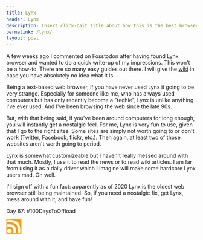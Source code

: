 ```yaml
---
title: Lynx
header: Lynx
description: Insert click-bait title about how this is the best browser ever
permalink: /lynx/
layout: post
---
```


A few weeks ago I commented on Fosstodon after having found Lynx browser and wanted to do a quick write-up of my impressions. This won't be a how-to. There are so many easy guides out there. I will give the [wiki](https://en.wikipedia.org/wiki/Lynx_%28web_browser%29) in case you have absolutely no idea what it is.

Being a text-based web browser, if you have never used Lynx it going to be very strange. Especially for someone like me, who has always used computers but has only recently become a "techie", Lynx is unlike anything I've ever used. And I've been browsing the web since the late 90s.

But, with that being said, if you've been around computers for long enough, you will instantly get a nostalgic feel. For me, Lynx is very fun to use, given that I go to the right sites. Some sites are simply not worth going to or don't work (Twitter, Facebook, flickr, etc.). Then again, at least two of those websites aren't worth going to period.

Lynx is somewhat customizeable but I haven't really messed around with that much. Mostly, I use it to read the news or to read wiki articles. I am far from using it as a daily driver which I imagine will make some hardcore Lynx users mad. Oh well.

I'll sign off with a fun fact: apparently as of 2020 Lynx is the oldest web browser still being maintained. So, if you need a nostalgic fix, get Lynx, mess around with it, and have fun!

Day 67: #100DaysToOffload

<a href="https://rmooreblog.netlify.app/feed.xml"><img src="/assets/images/rss_feed.jpg" style="opacity:1;" width="40"/></a>

